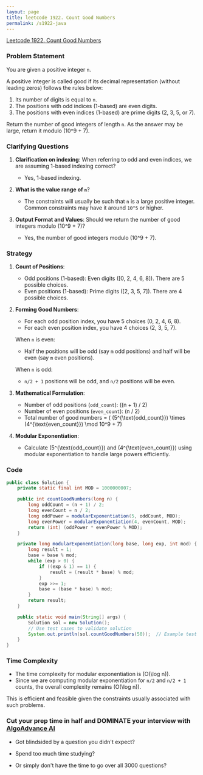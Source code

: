 ```yaml
---
layout: page
title: leetcode 1922. Count Good Numbers
permalink: /s1922-java
---
```

[Leetcode 1922. Count Good Numbers](https://algoadvance.github.io/algoadvance/l1922)
### Problem Statement

You are given a positive integer `n`.

A positive integer is called good if its decimal representation (without leading zeros) follows the rules below:

1. Its number of digits is equal to `n`.
2. The positions with odd indices (1-based) are even digits.
3. The positions with even indices (1-based) are prime digits (2, 3, 5, or 7).

Return the number of good integers of length `n`. As the answer may be large, return it modulo \(10^9 + 7\).

### Clarifying Questions

1. **Clarification on indexing**: When referring to odd and even indices, we are assuming 1-based indexing correct?
   - Yes, 1-based indexing.

2. **What is the value range of `n`**?
   - The constraints will usually be such that `n` is a large positive integer. Common constraints may have it around `10^5` or higher.

3. **Output Format and Values**: Should we return the number of good integers modulo \(10^9 + 7\)?
   - Yes, the number of good integers modulo \(10^9 + 7\).

### Strategy

1. **Count of Positions**:
   - Odd positions (1-based): Even digits \([0, 2, 4, 6, 8]\). There are 5 possible choices.
   - Even positions (1-based): Prime digits \([2, 3, 5, 7]\). There are 4 possible choices.

2. **Forming Good Numbers**:
   - For each odd position index, you have 5 choices (0, 2, 4, 6, 8).
   - For each even position index, you have 4 choices (2, 3, 5, 7).

   When `n` is even:
   - Half the positions will be odd (say `m` odd positions) and half will be even (say `m` even positions).
   
   When `n` is odd:
   - `n/2 + 1` positions will be odd, and `n/2` positions will be even.

3. **Mathematical Formulation**:
   - Number of odd positions (`odd_count`): \((n + 1) / 2\)
   - Number of even positions (`even_count`): \(n / 2\)
   - Total number of good numbers = \( (5^{\text{odd_count}}) \times (4^{\text{even_count}}) \mod 10^9 + 7\)

4. **Modular Exponentiation**:
   - Calculate \(5^{\text{odd_count}}\) and \(4^{\text{even_count}}\) using modular exponentiation to handle large powers efficiently.

### Code

```java
public class Solution {
    private static final int MOD = 1000000007;

    public int countGoodNumbers(long n) {
        long oddCount = (n + 1) / 2;
        long evenCount = n / 2;
        long oddPower = modularExponentiation(5, oddCount, MOD);
        long evenPower = modularExponentiation(4, evenCount, MOD);
        return (int) (oddPower * evenPower % MOD);
    }

    private long modularExponentiation(long base, long exp, int mod) {
        long result = 1;
        base = base % mod;
        while (exp > 0) {
            if ((exp & 1) == 1) {
                result = (result * base) % mod;
            }
            exp >>= 1;
            base = (base * base) % mod;
        }
        return result;
    }

    public static void main(String[] args) {
        Solution sol = new Solution();
        // Use test cases to validate solution
        System.out.println(sol.countGoodNumbers(50));  // Example test case
    }
}
```

### Time Complexity

- The time complexity for modular exponentiation is \(O(\log n)\).
- Since we are computing modular exponentiation for `n/2` and `n/2 + 1` counts, the overall complexity remains \(O(\log n)\). 

This is efficient and feasible given the constraints usually associated with such problems.




### Cut your prep time in half and DOMINATE your interview with [AlgoAdvance AI](https://algoAdvance.com)

- Got blindsided by a question you didn't expect?

- Spend too much time studying?

- Or simply don't have the time to go over all 3000 questions?

